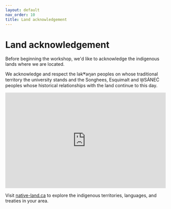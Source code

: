 ```yaml
---
layout: default
nav_order: 10
title: Land acknowledgement 
---
```

# Land acknowledgement

Before beginning the workshop, we'd like to acknowledge the indigenous lands where we are located.    

We acknowledge and respect the lək̓ʷəŋən peoples on whose traditional territory the university stands and the Songhees, Esquimalt and W̱SÁNEĆ peoples whose historical relationships with the land continue to this day.
<iframe src="https://native-land.ca/api/embed/embed.html?maps=territories&position=48.4634,-123.3117" style="width:100%; height:300px; border:none;"></iframe>

Visit [native-land.ca](https://native-land.ca/) to explore the indigenous territories, languages, and treaties in your area.
